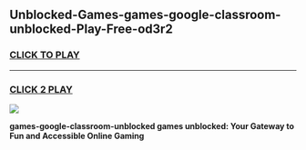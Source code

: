 
## Unblocked-Games-games-google-classroom-unblocked-Play-Free-od3r2
<h3>
<a href="https://premium76.site?title=games-google-classroom-unblocked&ref=17A">CLICK TO PLAY</a></h3>
<hr>

<h3>
<a href="https://premium76.site?title=games-google-classroom-unblocked&ref=17A">CLICK 2 PLAY</a>
  
</h3>

<a href="https://premium76.site?title=games-google-classroom-unblocked&ref=17A"><img src="https://clearcache.store/games.png"></a>


**games-google-classroom-unblocked games unblocked: Your Gateway to Fun and Accessible Online Gaming**
